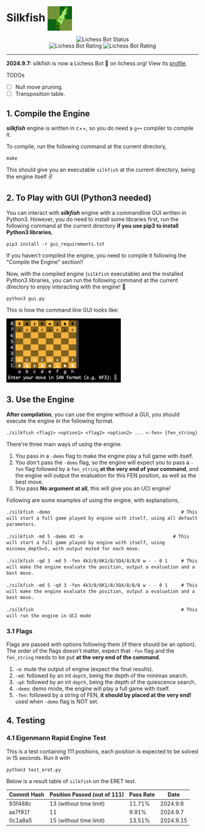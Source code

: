 <h1 style="display: inline;">
  Silkfish
  <img src="images/logo64.gif" alt="Silkfish Logo" style="vertical-align: middle;"/>
</h1>

<div align="center">

![Lichess Bot Status](https://img.shields.io/badge/Lichess%20Bot-Online-brightgreen?style=flat-square&logo=lichess&logoColor=white)  
![Lichess Bot Rating](https://img.shields.io/badge/Rapid_Rating-1745-blue?style=flat-square&logo=chess)
![Lichess Bot Rating](https://img.shields.io/badge/Classical_Rating-1630-blue?style=flat-square&logo=chess)

</div>

---

**2024.9.7:** silkfish is now a Lichess Bot &#129302; on lichess.org! View its [profile](https://lichess.org/@/silkfish).

TODOs
- [ ] Null move pruning.
- [ ] Transposition table.  
    
## 1. Compile the Engine
***silkfish*** engine is written in c++, so you do need a ```g++``` compiler to compile it. 

To compile, run the following command at the current directory,

    make

This should give you an executable ```silkfish``` at the current directory, being the engine itself &#x270C;

## 2. To Play with GUI (Python3 needed)
You can interact with ***silkfish*** engine with a commandline GUI written in Python3. However, you do need to install some libraries first, run the following command at the current directory **if you use pip3 to install Python3 libraries**,

    pip3 install -r gui_requirements.txt

If you haven't compiled the engine, you need to compile it following the "Compile the Engine" section!!

Now, with the compiled engine (```silkfish``` executable) and the installed Python3 libraries, you can run the following command at the current directory to enjoy interacting with the engine! &#x1F37A;

    python3 gui.py

This is how the command line GUI looks like:

<img src="images/gui.png" alt="GUI" style="width: 300px;"/>

## 3. Use the Engine
**After compilation**, you can use the engine without a GUI, you should execute the engine in the following format.

    ./silkfish <flag1> <option1> <flag2> <option2> ... <-fen> {fen_string}

There're three main ways of using the engine. 

1. You pass in a ```-demo``` flag to make the engine play a full game with itself.
2. You don't pass the ```-demo``` flag, so the engine will expect you to pass a ```-fen``` flag followed by a ```fen_string``` **at the very end of your command**, and the engine will output the evaluation for this FEN position, as well as the best move.
3. You pass **No argument at all**, this will give you an UCI engine!

Following are some examples of using the engine, with explanations,

    ./silkfish -demo                                                # This will start a full game played by engine with itself, using all default parameters.

    ./silkfish -md 5 -demo 43 -m                                 # This will start a full game played by engine with itself, using minimax_depth=5, with output muted for each move.

    ./silkfish -qd 3 -md 5 -fen 4k3/8/6K1/8/3Q4/8/8/8 w - - 0 1     # This will make the engine evaluate the position, output a evaluation and a best move.

    ./silkfish -md 5 -qd 3 -fen 4k3/8/6K1/8/3Q4/8/8/8 w - - 0 1     # This will make the engine evaluate the position, output a evaluation and a best move.

    ./silkfish                                                      # This will run the engine in UCI mode

### 3.1 Flags
Flags are passed with options following them (if there should be an option). The order of the flags doesn't matter, expect that ```-fen``` flag and the ```fen_string``` needs to be put **at the very end of the command**.

1. ```-m```: mute the output of engine (expect the final results).
2. ```-md```: followed by an int ```depth```, being the depth of the minimax search.
3. ```-qd```: followed by an int ```depth```, being the depth of the quiescence search.
4. ```-demo```: demo mode, the engine will play a full game with itself.
5. ```-fen```: followed by a string of FEN, **it should by placed at the very end!** used when ```-demo``` flag is NOT set. 

## 4. Testing

### 4.1 Eigenmann Rapid Engine Test
This is a test containing 111 positions, each position is expected to be solved in 15 seconds. Run it with 

    python3 test_eret.py

Below is a result table of ```silkfish``` on the ERET test.

| Commit Hash   | Position Passed (out of 111)   | Pass Rate   | Date |
|------------|------------|------------|------------|
| 93f488c | 13 (without time limit)| 11.71% | 2024.9.6 |
| aa7f91f | 11 | 9.91% | 2024.9.7 |
| 0c1a8a5 | 15 (without time limit)| 13.51% | 2024.9.15 |
